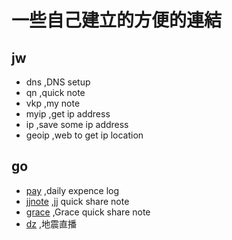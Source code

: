 一些自己建立的方便的連結
====================

## jw
- dns ,DNS setup
- qn ,quick note
- vkp ,my note
- myip ,get ip address
- ip ,save some ip address
- geoip ,web to get ip location






## go
- [pay](https://v.jwint.net/pay) ,daily expence log
- [jjnote](https://v.jwint.net/jjnote) ,jj quick share note
- [grace](https://v.jwint.net/gtnote) ,Grace quick share note
- [dz](https://v.jwint.net/dz) ,地震直播
